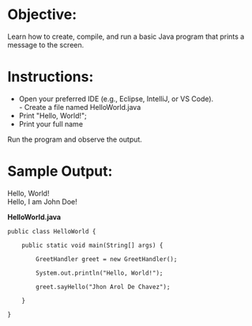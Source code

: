 # **Objective:**  
Learn how to create, compile, and run a basic Java program that prints a message to the screen.  
  
# **Instructions:**  
- Open your preferred IDE (e.g., Eclipse, IntelliJ, or VS Code).  
- Create a file named HelloWorld.java  
- Print "Hello, World!";  
- Print your full name  
  
Run the program and observe the output.  
  
# **Sample Output:**  
Hello, World!  
Hello, I am John Doe!

**HelloWorld.java**
```
public class HelloWorld {

    public static void main(String[] args) {

        GreetHandler greet = new GreetHandler();

        System.out.println("Hello, World!");

        greet.sayHello("Jhon Arol De Chavez");

    }

}
```